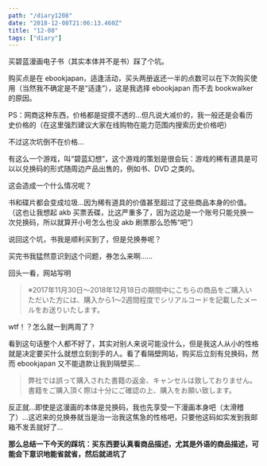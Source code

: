 ```yaml
---
path: "/diary1208"
date: "2018-12-08T21:06:13.460Z"
title: "12-08"
tags: ["diary"]
---
```


买碧蓝漫画电子书（其实本体并不是书）踩了个坑。

购买点是在 ebookjapan，适逢活动，买头两册返还一半的点数可以在下次购买使用（当然我不确定是不是“适逢”），这是我选择 ebookjapan 而不去 bookwalker 的原因。

PS：网商这种东西，价格都是捉摸不透的...但凡说大减价的，我一般还是会看历史价格的（在这里强烈建议大家在线购物在能力范围内搜索历史价格吧）

不过这次坑倒不在价格...

有这么一个游戏，叫“碧蓝幻想”，这个游戏的策划是很会玩：游戏的稀有道具是可以以兑换码的形式随周边产品出售的，例如书、DVD 之类的。

这会造成一个什么情况呢？

书和碟片都会变成垃圾...因为稀有道具的价值甚至超过了这些商品本身的价值。（这也让我想起 akb 买票丢碟，比这严重多了，因为这边是一个账号只能兑换一次兑换码，所以就算开小号怎么也没 akb 刷票那么恐怖“吧”）

说回这个坑，书我是顺利买到了，但是兑换券呢？

买完书我猛然意识到这个问题，券怎么来啊......

回头一看，网站写明

> ※2017年11月30日～2018年12月18日の期間中にこちらの商品をご購入いただいた方には、購入から1～2週間程度でシリアルコードを記載したメールをお送りいたします。

wtf！？怎么就一到两周了？

看到这句话整个人都不好了，其实对别人来说可能没什么，但是我这人从小的性格就是决定要买什么就想立刻到手的人。看了看隔壁网站，购买后立刻有兑换码，然而 ebookjapan 又不能退款让我到隔壁买...

> 弊社では誤って購入された書籍の返金、キャンセルは致しておりません。書籍をご購入頂く際は十分にご確認の上、購入をお願い致します。

反正就...即使是这漫画的本体是兑换码，我也先享受一下漫画本身吧（太滑稽了）...这迟来的兑换券就当是治一治我这焦急的性格吧，只要他这码如实发到我邮箱不发丢就好了...

**那么总结一下今天的踩坑：买东西要认真看商品描述，尤其是外语的商品描述，可能会下意识地能省就省，然后就进坑了**
